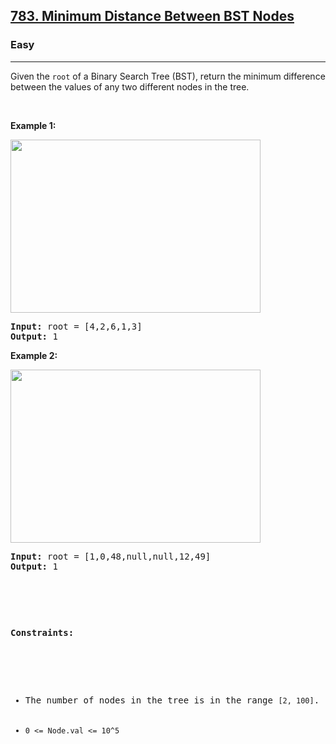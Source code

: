 <h2><a href="https://leetcode.com/problems/minimum-distance-between-bst-nodes/description/">783. Minimum Distance Between BST Nodes</a></h2><h3>Easy</h3><hr><div><p>Given the <code>root</code> of a Binary Search Tree (BST), return the minimum difference between the values of any two different nodes in the tree.
<p>&nbsp;</p>
<p><strong>Example 1:</strong></p>
<img alt="" src="https://assets.leetcode.com/uploads/2021/02/05/bst1.jpg" style="width: 400px; height: 277px;">
<pre><strong>Input:</strong> root = [4,2,6,1,3]
<strong>Output:</strong> 1
</pre>

<p><strong>Example 2:</strong></p>
<img alt="" src="https://assets.leetcode.com/uploads/2021/02/05/bst2.jpg" style="width: 400px; height: 277px;">
<pre><strong>Input:</strong> root = [1,0,48,null,null,12,49]
<strong>Output:</strong> 1

<p>&nbsp;</p>
<p><strong>Constraints:</strong></p>

<ul>
	<li>The number of nodes in the tree is in the range <code>[2, 100]</code>.</li>
	<li><code>0 <= Node.val <= 10^5</code></li>
</ul>
</div>